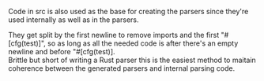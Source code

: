 Code in src is also used as the base for creating the parsers since they're used internally as well as in the parsers.  

They get split by the first newline to remove imports and the first "#[cfg(test)]", so as long as all the needed code is after there's an empty newline and before "#[cfg(test)].  
Brittle but short of writing a Rust parser this is the easiest method to maitain coherence between the generated parsers and internal parsing code.   